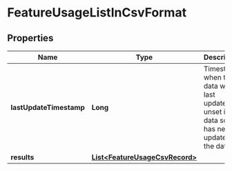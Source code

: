 # FeatureUsageListInCsvFormat

## Properties
Name | Type | Description | Notes
------------ | ------------- | ------------- | -------------
**lastUpdateTimestamp** | **Long** | Timestamp when the data was last updated; unset if data source has never updated the data.  |  [optional]
**results** | [**List&lt;FeatureUsageCsvRecord&gt;**](FeatureUsageCsvRecord.md) |  |  [optional]
